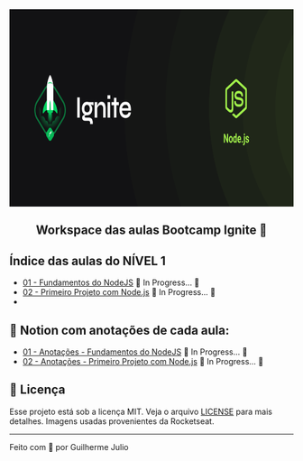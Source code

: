 <img alt="Ignite-NodeJS" src="../.github/cover-node.js.png" width="1366" height="350" align="center"/>

<h2 align="center">
  Workspace das aulas Bootcamp Ignite 🚀
</h2>

## Índice das aulas do NÍVEL 1

- [01 - Fundamentos do NodeJS](https://github.com/guilhermejulio/ignite-nodejs-workspace/tree/main/Chapter-I/fundamentos-nodejs)  :construction: In Progress... :construction:
- [02 - Primeiro Projeto com Node.js]()  :construction: In Progress... :construction:
- 
## :open_book: Notion com anotações de cada aula:

- [01 - Anotações - Fundamentos do NodeJS](https://www.notion.so/igniteguilhermejulio/Cap-tulo-1-281ca463ac1c449fb4b82a44702e50f0) :construction: In Progress... :construction:
- [02 - Anotações - Primeiro Projeto com Node.js]() :construction: In Progress... :construction:



## :memo: Licença

Esse projeto está sob a licença MIT. Veja o arquivo [LICENSE](LICENSE) para mais detalhes.
Imagens usadas provenientes da Rocketseat.

---

Feito com 💜 por Guilherme Julio
